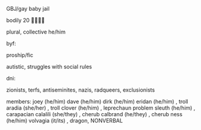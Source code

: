 GBJ/gay baby jail<p>
bodily 20 🏳️‍🌈🏳️‍⚧️<p>
plural, collective he/him<p>
byf:<p>
proship/fic<p>
autistic, struggles with social rules<p>
dni:<p>
zionists, terfs, antiseminites, nazis, radqueers, exclusionists

members:
joey (he/him)
dave (he/him)
dirk (he/him)
eridan (he/him) , troll
aradia (she/her) , troll
clover (he/him) , leprechaun
problem sleuth (he/him) , carapacian
calalili (she/they) , cherub
calbrand (he/they) , cherub
ness (he/him)
volvagia (it/its) , dragon, NONVERBAL
